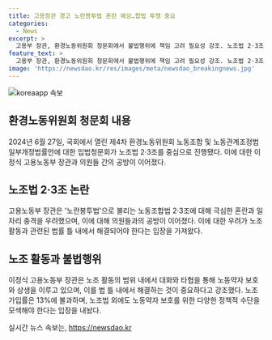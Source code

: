 ```yaml
---
title: 고용장관 경고 노란봉투법 혼란 예상…합법 투쟁 중요
categories:
  - News
excerpt: >
  고용부 장관, 환경노동위원회 청문회에서 불법행위에 책임 고려 필요성 강조. 노조법 2·3조 입법으로 불법조합 확대, 혼란과 갈등 증대 우려. 300만명 가입 노조, 대부분 타협 및 대화로 문제 해결. 노동약자 보호 위해 노조법 외 정책적 조치 필요성 강조. ILO 협약 비준으로 노동기본권 개선에도 노조 가입률 13%에 불과하며 보다 효과적인 보호 조치 필요성 주장. 경사노위, 정부 각종 정책 추진으로 약자 보호 강화할 계획.
feature_text: >
  고용부 장관, 환경노동위원회 청문회에서 불법행위에 책임 고려 필요성 강조. 노조법 2·3조 입법으로 불법조합 확대, 혼란과 갈등 증대 우려. 300만명 가입 노조, 대부분 타협 및 대화로 문제 해결. 노동약자 보호 위해 노조법 외 정책적 조치 필요성 강조. ILO 협약 비준으로 노동기본권 개선에도 노조 가입률 13%에 불과하며 보다 효과적인 보호 조치 필요성 주장. 경사노위, 정부 각종 정책 추진으로 약자 보호 강화할 계획.
image: 'https://newsdao.kr/res/images/meta/newsdao_breakingnews.jpg'
---
```


<p><img src="https://newsdao.kr/res/images/meta/newsdao_breakingnews.jpg" alt="koreaapp 속보" /></p>

<h2 data-ke-size="size26">환경노동위원회 청문회 내용</h2>

<p data-ke-size="size16">2024년 6월 27일, 국회에서 열린 제4차 환경노동위원회 노동조합 및 노동관계조정법 일부개정법률안에 대한 입법청문회가 노조법 2·3조를 중심으로 진행됐다. 이에 대한 이정식 고용노동부 장관과 의원들 간의 공방이 이어졌다.</p>

<h2 data-ke-size="size26">노조법 2·3조 논란</h2>

<p data-ke-size="size16">고용노동부 장관은 '노란봉투법'으로 불리는 노동조합법 2·3조에 대해 극심한 혼란과 일자리 충격을 우려했으며, 이에 대해 의원들과의 공방이 이어졌다. 이에 대한 우려가 노조 활동과 관련된 법률 틀 내에서 해결되어야 한다는 입장을 가져왔다.</p>

<h2 data-ke-size="size26">노조 활동과 불법행위</h2>

<p data-ke-size="size16">이정식 고용노동부 장관은 노조 활동의 범위 내에서 대화와 타협을 통해 노동약자 보호와 상생을 이루고 있으며, 이를 법 틀 내에서 해결하는 것이 중요하다고 강조했다. 노조 가입률은 13%에 불과하며, 노조법 외에도 노동약자 보호를 위한 다양한 정책적 수단을 모색해야 한다는 입장을 내놨다.</p>
실시간 뉴스 속보는, <a href="https://newsdao.kr" rel="dofollow">https://newsdao.kr</a>


